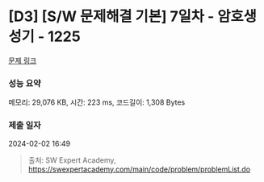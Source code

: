 # [D3] [S/W 문제해결 기본] 7일차 - 암호생성기 - 1225 

[문제 링크](https://swexpertacademy.com/main/code/problem/problemDetail.do?contestProbId=AV14uWl6AF0CFAYD) 

### 성능 요약

메모리: 29,076 KB, 시간: 223 ms, 코드길이: 1,308 Bytes

### 제출 일자

2024-02-02 16:49



> 출처: SW Expert Academy, https://swexpertacademy.com/main/code/problem/problemList.do